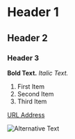 # Header 1

## Header 2

### Header 3

**Bold Text.**
*Italic Text.*

1. First Item
2. Second Item
3. Third Item

[URL Address](https://example.com)

![Alternative Text](image.jpg)